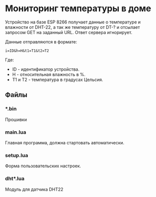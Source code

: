 # Мониторинг температуры в доме

Устройство на базе ESP 8266 получает данные о температуре и влажности от DHT-22, а так же температуру от DT-? и отсылает запросом GET на заданный URL. Ответ сервера игнорирует.

Данные отправляются в формате:

`i=ID&h=H&t1=T1&t2=T2`

Где:
* ID - идентификатор устройства.
* H - относительная влажность в %.
* T1 и T2 - температура в градусах Цельсия.

## Файлы

### *.bin

Прошивки

### main.lua

Главная программа, должна стартовать автоматически.

### setup.lua

Форма пользовательских настроек.

### dht*.lua

Модуль для датчика DHT22
